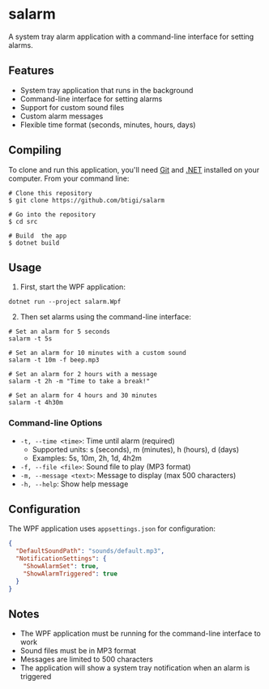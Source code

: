 # salarm

A system tray alarm application with a command-line interface for setting alarms.

## Features

- System tray application that runs in the background
- Command-line interface for setting alarms
- Support for custom sound files
- Custom alarm messages
- Flexible time format (seconds, minutes, hours, days)

## Compiling

To clone and run this application, you'll need [Git](https://git-scm.com) and [.NET](https://dotnet.microsoft.com/) installed on your computer. From your command line:

```
# Clone this repository
$ git clone https://github.com/btigi/salarm

# Go into the repository
$ cd src

# Build  the app
$ dotnet build
```

## Usage

1. First, start the WPF application:
```
dotnet run --project salarm.Wpf
```

2. Then set alarms using the command-line interface:
```
# Set an alarm for 5 seconds
salarm -t 5s

# Set an alarm for 10 minutes with a custom sound
salarm -t 10m -f beep.mp3

# Set an alarm for 2 hours with a message
salarm -t 2h -m "Time to take a break!"

# Set an alarm for 4 hours and 30 minutes
salarm -t 4h30m
```

### Command-line Options

- `-t, --time <time>`: Time until alarm (required)
  - Supported units: s (seconds), m (minutes), h (hours), d (days)
  - Examples: 5s, 10m, 2h, 1d, 4h2m
- `-f, --file <file>`: Sound file to play (MP3 format)
- `-m, --message <text>`: Message to display (max 500 characters)
- `-h, --help`: Show help message

## Configuration

The WPF application uses `appsettings.json` for configuration:

```json
{
  "DefaultSoundPath": "sounds/default.mp3",
  "NotificationSettings": {
    "ShowAlarmSet": true,
    "ShowAlarmTriggered": true
  }
}
```

## Notes

- The WPF application must be running for the command-line interface to work
- Sound files must be in MP3 format
- Messages are limited to 500 characters
- The application will show a system tray notification when an alarm is triggered